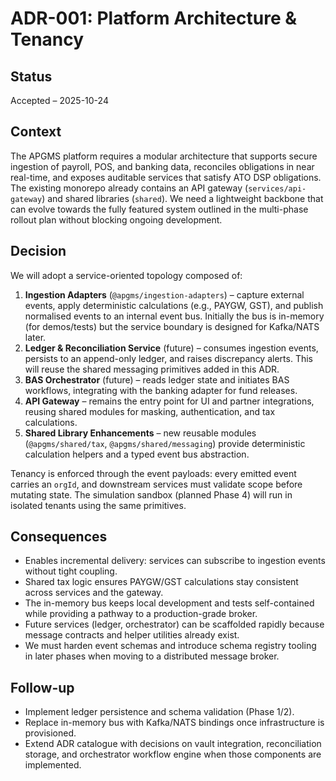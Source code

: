 # ADR-001: Platform Architecture & Tenancy

## Status
Accepted – 2025-10-24

## Context
The APGMS platform requires a modular architecture that supports secure ingestion of payroll, POS, and banking data, reconciles obligations in near real-time, and exposes auditable services that satisfy ATO DSP obligations. The existing monorepo already contains an API gateway (`services/api-gateway`) and shared libraries (`shared`). We need a lightweight backbone that can evolve towards the fully featured system outlined in the multi-phase rollout plan without blocking ongoing development.

## Decision
We will adopt a service-oriented topology composed of:

1. **Ingestion Adapters** (`@apgms/ingestion-adapters`) – capture external events, apply deterministic calculations (e.g., PAYGW, GST), and publish normalised events to an internal event bus. Initially the bus is in-memory (for demos/tests) but the service boundary is designed for Kafka/NATS later.
2. **Ledger & Reconciliation Service** (future) – consumes ingestion events, persists to an append-only ledger, and raises discrepancy alerts. This will reuse the shared messaging primitives added in this ADR.
3. **BAS Orchestrator** (future) – reads ledger state and initiates BAS workflows, integrating with the banking adapter for fund releases.
4. **API Gateway** – remains the entry point for UI and partner integrations, reusing shared modules for masking, authentication, and tax calculations.
5. **Shared Library Enhancements** – new reusable modules (`@apgms/shared/tax`, `@apgms/shared/messaging`) provide deterministic calculation helpers and a typed event bus abstraction.

Tenancy is enforced through the event payloads: every emitted event carries an `orgId`, and downstream services must validate scope before mutating state. The simulation sandbox (planned Phase 4) will run in isolated tenants using the same primitives.

## Consequences

- Enables incremental delivery: services can subscribe to ingestion events without tight coupling.
- Shared tax logic ensures PAYGW/GST calculations stay consistent across services and the gateway.
- The in-memory bus keeps local development and tests self-contained while providing a pathway to a production-grade broker.
- Future services (ledger, orchestrator) can be scaffolded rapidly because message contracts and helper utilities already exist.
- We must harden event schemas and introduce schema registry tooling in later phases when moving to a distributed message broker.

## Follow-up

- Implement ledger persistence and schema validation (Phase 1/2).
- Replace in-memory bus with Kafka/NATS bindings once infrastructure is provisioned.
- Extend ADR catalogue with decisions on vault integration, reconciliation storage, and orchestrator workflow engine when those components are implemented.
